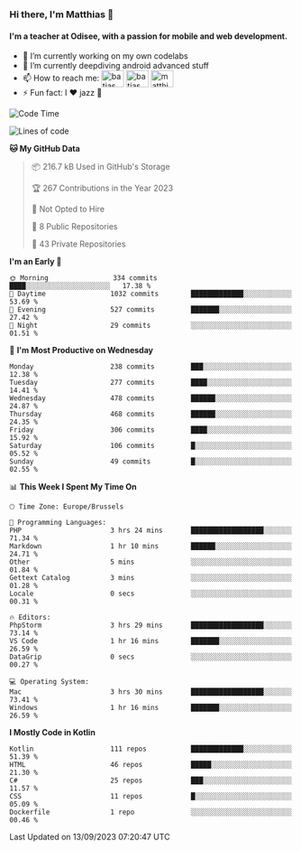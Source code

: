### Hi there, I'm Matthias 👋

#### I'm a teacher at Odisee, with a passion for mobile and web development.

- 🔭 I’m currently working on my own codelabs
- 🌱 I’m currently deepdiving android advanced stuff
- 📫 How to reach me: <a href="https://dev.to/batjas" target="_blank"><img align="center" src="https://raw.githubusercontent.com/rahuldkjain/github-profile-readme-generator/master/src/images/icons/Social/devto.svg" alt="batjas" height="30" width="40" /></a>
<a href="https://twitter.com/batjas" target="_blank"><img align="center" src="https://raw.githubusercontent.com/rahuldkjain/github-profile-readme-generator/master/src/images/icons/Social/twitter.svg" alt="batjas" height="30" width="40" /></a>
<a href="https://linkedin.com/in/matthiasdruwé" target="_blank"><img align="center" src="https://raw.githubusercontent.com/rahuldkjain/github-profile-readme-generator/master/src/images/icons/Social/linked-in-alt.svg" alt="matthiasdruwé" height="30" width="40" /></a>
- ⚡ Fun fact: I ❤ jazz 🎷


<!--START_SECTION:waka-->
![Code Time](http://img.shields.io/badge/Code%20Time-844%20hrs%2030%20mins-blue)

![Lines of code](https://img.shields.io/badge/From%20Hello%20World%20I%27ve%20Written-2.3%20million%20lines%20of%20code-blue)

**🐱 My GitHub Data** 

> 📦 216.7 kB Used in GitHub's Storage 
 > 
> 🏆 267 Contributions in the Year 2023
 > 
> 🚫 Not Opted to Hire
 > 
> 📜 8 Public Repositories 
 > 
> 🔑 43 Private Repositories 
 > 
**I'm an Early 🐤** 

```text
🌞 Morning                334 commits         ████░░░░░░░░░░░░░░░░░░░░░   17.38 % 
🌆 Daytime                1032 commits        █████████████░░░░░░░░░░░░   53.69 % 
🌃 Evening                527 commits         ███████░░░░░░░░░░░░░░░░░░   27.42 % 
🌙 Night                  29 commits          ░░░░░░░░░░░░░░░░░░░░░░░░░   01.51 % 
```
📅 **I'm Most Productive on Wednesday** 

```text
Monday                   238 commits         ███░░░░░░░░░░░░░░░░░░░░░░   12.38 % 
Tuesday                  277 commits         ████░░░░░░░░░░░░░░░░░░░░░   14.41 % 
Wednesday                478 commits         ██████░░░░░░░░░░░░░░░░░░░   24.87 % 
Thursday                 468 commits         ██████░░░░░░░░░░░░░░░░░░░   24.35 % 
Friday                   306 commits         ████░░░░░░░░░░░░░░░░░░░░░   15.92 % 
Saturday                 106 commits         █░░░░░░░░░░░░░░░░░░░░░░░░   05.52 % 
Sunday                   49 commits          █░░░░░░░░░░░░░░░░░░░░░░░░   02.55 % 
```


📊 **This Week I Spent My Time On** 

```text
🕑︎ Time Zone: Europe/Brussels

💬 Programming Languages: 
PHP                      3 hrs 24 mins       ██████████████████░░░░░░░   71.34 % 
Markdown                 1 hr 10 mins        ██████░░░░░░░░░░░░░░░░░░░   24.71 % 
Other                    5 mins              ░░░░░░░░░░░░░░░░░░░░░░░░░   01.84 % 
Gettext Catalog          3 mins              ░░░░░░░░░░░░░░░░░░░░░░░░░   01.28 % 
Locale                   0 secs              ░░░░░░░░░░░░░░░░░░░░░░░░░   00.31 % 

🔥 Editors: 
PhpStorm                 3 hrs 29 mins       ██████████████████░░░░░░░   73.14 % 
VS Code                  1 hr 16 mins        ███████░░░░░░░░░░░░░░░░░░   26.59 % 
DataGrip                 0 secs              ░░░░░░░░░░░░░░░░░░░░░░░░░   00.27 % 

💻 Operating System: 
Mac                      3 hrs 30 mins       ██████████████████░░░░░░░   73.41 % 
Windows                  1 hr 16 mins        ███████░░░░░░░░░░░░░░░░░░   26.59 % 
```

**I Mostly Code in Kotlin** 

```text
Kotlin                   111 repos           █████████████░░░░░░░░░░░░   51.39 % 
HTML                     46 repos            █████░░░░░░░░░░░░░░░░░░░░   21.30 % 
C#                       25 repos            ███░░░░░░░░░░░░░░░░░░░░░░   11.57 % 
CSS                      11 repos            █░░░░░░░░░░░░░░░░░░░░░░░░   05.09 % 
Dockerfile               1 repo              ░░░░░░░░░░░░░░░░░░░░░░░░░   00.46 % 
```




 Last Updated on 13/09/2023 07:20:47 UTC
<!--END_SECTION:waka-->
